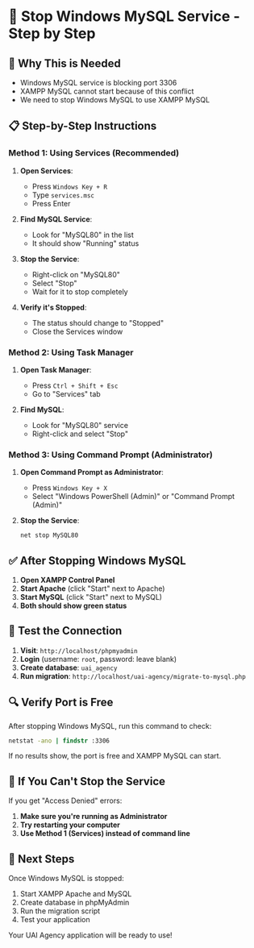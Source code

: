 # 🔧 Stop Windows MySQL Service - Step by Step

## 🎯 **Why This is Needed**
- Windows MySQL service is blocking port 3306
- XAMPP MySQL cannot start because of this conflict
- We need to stop Windows MySQL to use XAMPP MySQL

## 📋 **Step-by-Step Instructions**

### **Method 1: Using Services (Recommended)**

1. **Open Services**:
   - Press `Windows Key + R`
   - Type `services.msc`
   - Press Enter

2. **Find MySQL Service**:
   - Look for "MySQL80" in the list
   - It should show "Running" status

3. **Stop the Service**:
   - Right-click on "MySQL80"
   - Select "Stop"
   - Wait for it to stop completely

4. **Verify it's Stopped**:
   - The status should change to "Stopped"
   - Close the Services window

### **Method 2: Using Task Manager**

1. **Open Task Manager**:
   - Press `Ctrl + Shift + Esc`
   - Go to "Services" tab

2. **Find MySQL**:
   - Look for "MySQL80" service
   - Right-click and select "Stop"

### **Method 3: Using Command Prompt (Administrator)**

1. **Open Command Prompt as Administrator**:
   - Press `Windows Key + X`
   - Select "Windows PowerShell (Admin)" or "Command Prompt (Admin)"

2. **Stop the Service**:
   ```cmd
   net stop MySQL80
   ```

## ✅ **After Stopping Windows MySQL**

1. **Open XAMPP Control Panel**
2. **Start Apache** (click "Start" next to Apache)
3. **Start MySQL** (click "Start" next to MySQL)
4. **Both should show green status**

## 🧪 **Test the Connection**

1. **Visit**: `http://localhost/phpmyadmin`
2. **Login** (username: `root`, password: leave blank)
3. **Create database**: `uai_agency`
4. **Run migration**: `http://localhost/uai-agency/migrate-to-mysql.php`

## 🔍 **Verify Port is Free**

After stopping Windows MySQL, run this command to check:
```cmd
netstat -ano | findstr :3306
```

If no results show, the port is free and XAMPP MySQL can start.

## 🚨 **If You Can't Stop the Service**

If you get "Access Denied" errors:

1. **Make sure you're running as Administrator**
2. **Try restarting your computer**
3. **Use Method 1 (Services) instead of command line**

## 🎯 **Next Steps**

Once Windows MySQL is stopped:
1. Start XAMPP Apache and MySQL
2. Create database in phpMyAdmin
3. Run the migration script
4. Test your application

Your UAI Agency application will be ready to use! 